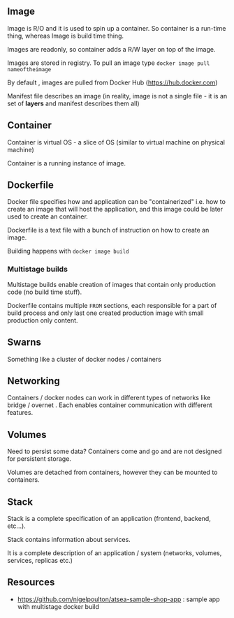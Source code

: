 ## Image

Image is R/O and it is used to spin up a container. So container is a run-time thing, whereas Image is build time thing.

Images are readonly, so container adds a R/W layer on top of the image.

Images are stored in registry. To pull an image type `docker image pull nameoftheimage`

By default , images are pulled from Docker Hub (<https://hub.docker.com>)

Manifest file describes an image (in reality, image is not a single file - it is an set of **layers** and manifest describes them all)

## Container

Container is virtual OS - a slice of OS (similar to virtual machine on physical machine)

Container is a running instance of image.

## Dockerfile

Docker file specifies how and application can be "containerized" i.e. how to create an image that will host the application, and this image could be later used to create an container.

Dockerfile is a text file with a bunch of instruction on how to create an image.

Building happens with `docker image build`

### Multistage builds

Multistage builds enable creation of images that contain only production code (no build time stuff).

Dockerfile contains multiple `FROM` sections, each responsible for a part of build process and only last one created production image with small production only content.

## Swarns

Something like a cluster of docker nodes / containers

## Networking

Containers / docker nodes can work in different types of networks like bridge / overnet . Each enables container communication with different features.

## Volumes

Need to persist some data? Containers come and go and are not designed for persistent storage.

Volumes are detached from containers, however they can be mounted to containers.

## Stack

Stack is a complete specification of an application (frontend, backend, etc...).

Stack contains information about services.

It is a complete description of an application / system (networks, volumes, services, replicas etc.)

## Resources

- <https://github.com/nigelpoulton/atsea-sample-shop-app> : sample app with multistage docker build